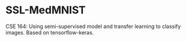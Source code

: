 # SSL-MedMNIST
CSE 164: Using semi-supervised model and transfer learning to classify images. Based on tensorflow-keras.
